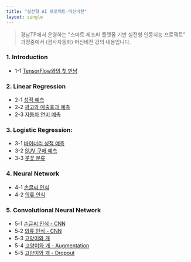 ```yaml
---
title: "실전형 AI 프로젝트-머신비전"
layout: single
---
```


> 경남TP에서 운영하는 "스마트 제조AI 플랫폼 기반 실전형 인동지능 프로젝트" 과정중에서 (검사자동화) 머신비전 강의 내용입니다.

### 1. Introduction
* 1-1 [TensorFlow와의 첫 만남][1-1]

### 2. Linear Regression
* 2-1 [성적 예측][2-1]
* 2-2 [광고와 매출효과 예측][2-2]
* 2-3 [자동차 연비 예측][2-3]

### 3. Logistic Regression:
* 3-1 [바이너리 성적 예측][3-1]
* 3-2 [SUV 구매 예측][3-2]
* 3-3 [붓꽃 분류][3-3]

### 4. Neural Network
* 4-1 [손글씨 인식][4-1]
* 4-2 [의류 인식][4-2]

### 5. Convolutional Neural Network
* 5-1 [손글씨 인식 - CNN][5-1]
* 5-2 [의류 인식 - CNN][5-2]
* 5-3 [고양이와 개][5-3]
* 5-4 [고양이와 개 - Augmentation][5-4]
* 5-5 [고양이와 개 - Dropout][5-5]

[1-1]: https://colab.research.google.com/drive/1Flt5SoEBvJz4Yd_W-SB2aa-0OenKA3i1
[2-1]: https://colab.research.google.com/drive/1EDOyahnl-dsiPhVPflc_Iy8Tln6IJD88
[2-2]: https://colab.research.google.com/drive/1ZLeRqG0JsnaEp9bFtJvnBqUMC4Xw7sdT
[2-3]: https://colab.research.google.com/drive/1rl7_0bIalGARY2AuMbU1X-63gy5Eodr9
[3-1]: https://colab.research.google.com/drive/1EDoVEihxJeA_3-LCZvcuugRnyBI5CWDd
[3-2]: https://colab.research.google.com/drive/19YkBLTKqZudqkCB1LN4SH6gYKeESHru-
[3-3]: https://colab.research.google.com/drive/1ZUhZoC4oid_x8RKYmIqgaHXDExZrYIg9
[4-1]: https://colab.research.google.com/drive/1abBUS31mPiKH4Y3zyqJ8HOQ0NWufRqj2
[4-2]: https://colab.research.google.com/drive/1nCSuWnHmw3jYR0Ssnofbjdvm1AjVdRv3
[5-1]: https://colab.research.google.com/drive/1uPeb9eNfCcua39dRz9pyUu5dIo7NY5CI
[5-2]: https://colab.research.google.com/drive/1ECiNqKvqd5QpGlj1DS-UmD9g9qOqaDvU
[5-3]: https://colab.research.google.com/drive/1ECiNqKvqd5QpGlj1DS-UmD9g9qOqaDvU
[5-4]: https://colab.research.google.com/drive/1bnCXB8tPBsJfKD9691YyeDQxjf5NA1NL
[5-5]: https://colab.research.google.com/drive/15M-CygDlinUGsII-aXEGUAtI6CI9zECa

